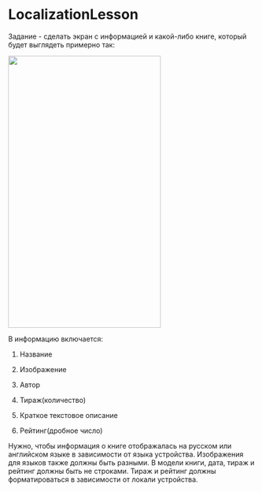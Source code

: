 # LocalizationLesson
Задание - сделать экран с информацией и какой-либо книге, который будет выглядеть примерно так:


<img src="http://i67.tinypic.com/2qaohug.png" width="310" height="552" />


В информацию включается:

1) Название

2) Изображение

3) Автор

4) Тираж(количество)

5) Краткое текстовое описание

6) Рейтинг(дробное число)

Нужно, чтобы информация  о книге отображалась на русском или английском языке в зависимости от языка устройства. Изображения для языков также должны быть разными. В модели книги, дата, тираж и рейтинг должны быть не строками.
Тираж и рейтинг должны форматироваться в зависимости от локали устройства.
